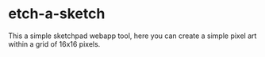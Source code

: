 # etch-a-sketch
This a simple sketchpad webapp tool, here you can create a simple pixel art within a grid of 16x16 pixels.
